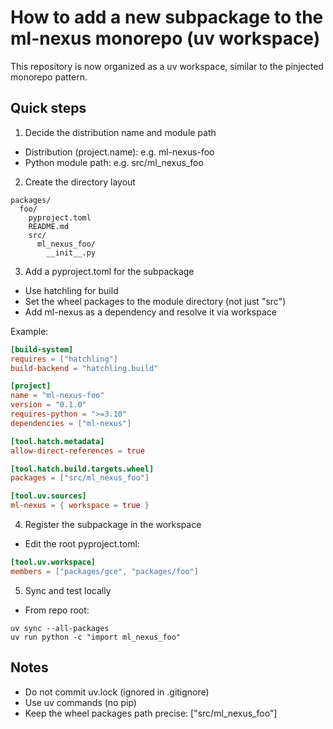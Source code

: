 # How to add a new subpackage to the ml-nexus monorepo (uv workspace)

This repository is now organized as a uv workspace, similar to the pinjected monorepo pattern.

## Quick steps

1) Decide the distribution name and module path
- Distribution (project.name): e.g. ml-nexus-foo
- Python module path: e.g. src/ml_nexus_foo

2) Create the directory layout
```
packages/
  foo/
    pyproject.toml
    README.md
    src/
      ml_nexus_foo/
        __init__.py
```

3) Add a pyproject.toml for the subpackage
- Use hatchling for build
- Set the wheel packages to the module directory (not just "src")
- Add ml-nexus as a dependency and resolve it via workspace

Example:
```toml
[build-system]
requires = ["hatchling"]
build-backend = "hatchling.build"

[project]
name = "ml-nexus-foo"
version = "0.1.0"
requires-python = ">=3.10"
dependencies = ["ml-nexus"]

[tool.hatch.metadata]
allow-direct-references = true

[tool.hatch.build.targets.wheel]
packages = ["src/ml_nexus_foo"]

[tool.uv.sources]
ml-nexus = { workspace = true }
```

4) Register the subpackage in the workspace
- Edit the root pyproject.toml:
```toml
[tool.uv.workspace]
members = ["packages/gce", "packages/foo"]
```

5) Sync and test locally
- From repo root:
```
uv sync --all-packages
uv run python -c "import ml_nexus_foo"
```

## Notes
- Do not commit uv.lock (ignored in .gitignore)
- Use uv commands (no pip)
- Keep the wheel packages path precise: ["src/ml_nexus_foo"]
